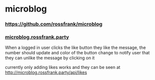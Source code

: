 # microblog
### https://github.com/rossfrank/microblog
### [microblog.rossfrank.party](http://microblog.rossfrank.party)

When a logged in user clicks the like button they like the message, the number should update and color of the button change to notify user that they can unlike the message by clicking on it

currently only adding likes works and they can be seen at http://microblog.rossfrank.party/api/likes
